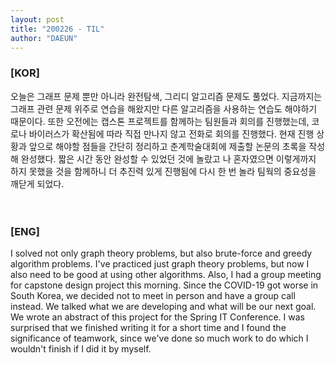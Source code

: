```yaml
---
layout: post
title: "200226 - TIL"
author: "DAEUN"
---
```


### [KOR]
오늘은 그래프 문제 뿐만 아니라 완전탐색, 그리디 알고리즘 문제도 풀었다. 지금까지는 그래프 관련 문제 위주로 연습을 해왔지만 다른 알고리즘을 사용하는 연습도 해야하기 때문이다. 또한 오전에는 캡스톤 프로젝트를 함께하는 팀원들과 회의를 진행했는데, 코로나 바이러스가 확산됨에 따라 직접 만나지 않고 전화로 회의를 진행했다. 현재 진행 상황과 앞으로 해야할 점들을 간단히 정리하고 춘계학술대회에 제출할 논문의 초록을 작성해 완성했다. 짧은 시간 동안 완성할 수 있었던 것에 놀랐고 나 혼자였으면 이렇게까지 하지 못했을 것을 함께하니 더 추진력 있게 진행됨에 다시 한 번 놀라 팀웍의 중요성을 깨닫게 되었다.
<br><br><br>
### [ENG]
I solved not only graph theory problems, but also brute-force and greedy algorithm problems. I've practiced just graph theory problems, but now I also need to be good at using other algorithms. Also, I had a group meeting for capstone design project this morning. Since the COVID-19 got worse in South Korea, we decided not to meet in person and have a group call instead. We talked what we are developing and what will be our next goal. We wrote an abstract of this project for the Spring IT Conference. I was surprised that we finished writing it for a short time and I found the significance of teamwork, since we've done so much work to do which I wouldn't finish if I did it by myself.